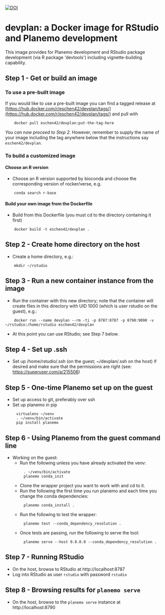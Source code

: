 [![DOI](https://zenodo.org/badge/118467922.svg)](https://zenodo.org/badge/latestdoi/118467922)

# devplan: a Docker image for RStudio and Planemo development

This image provides for Planemo development and RStudio package development (via R package 'devtools') including vignette-building capability.

## Step 1 - Get or build an image

### To use a pre-built image 

If you would like to use a pre-built image you can find a tagged release at [https://hub.docker.com/r/eschen42/devplan/tags/](https://hub.docker.com/r/eschen42/devplan/tags/) and pull with
```
    docker pull eschen42/devplan:put-the-tag-here
```

*You can now proceed to Step 2.*  However, remember to supply the name of your image including the tag anywhere below that the instructions say `eschen42/devplan`.

### To build a customized image 

#### Choose an R version
   - Choose an R version supported by bioconda and choose the corresponding version of rocker/verse, e.g.
   ```
       conda search r-base
   ```

#### Build your own image from the Dockerfile
   - Build from this Dockerfile (you must cd to the directory containing it first)
   ```
       docker build -t eschen42/devplan .
   ```

## Step 2 - Create home directory on the host
   - Create a home directory, e.g.:
   ```
       mkdir ~/rstudio
   ```

## Step 3 - Run a new container instance from the image
   - Run the container with this new directory; note that the container will create
     files in this directory with UID 1000 (which is user rstudio on the guest), e.g.:
   ```
       docker run --name devplan --rm -ti -p 8787:8787 -p 8790:9090 -v ~/rstudio:/home/rstudio eschen42/devplan
   ```
   - At this point you can use RStudio; see Step 7 below.

## Step 4 - Set up .ssh
   - Set up /home/rstudio/.ssh (on the guest; ~/devplan/.ssh on the host) if desired
     and make sure that the permissions are right (see: https://superuser.com/a/215506)


## Step 5 - One-time Planemo set up on the guest
   - Set up access to git, preferably over ssh
   - Set up planemo in pip
   ```
        virtualenv ~/venv
        . ~/venv/bin/activate
        pip install planemo
   ```

## Step 6 - Using Planemo from the guest command line
   - Working on the guest:
       - Run the following unless you have already activated the venv:
       ```
            . ~/venv/bin/activate
            planemo conda_init
       ```
       - Clone the wrapper project you want to work with and cd to it.
       - Run the following the first time you run planemo and each time you change the conda dependencies:
       ```
            planemo conda_install .
       ```
       - Run the following to test the wrapper:
       ```
            planemo test --conda_dependency_resolution .
       ```
       - Once tests are passing, run the following to serve the tool:
       ```
            planemo serve --host 0.0.0.0 --conda_dependency_resolution .
       ```

## Step 7 - Running RStudio
   - On the host, browse to RStudio at http://localhost:8787
   - Log into RStudio as user `rstudio` with password `rstudio`

## Step 8 - Browsing results for `planemo serve`
   - On the host, browse to the `planemo serve` instance at http://localhost:8790

